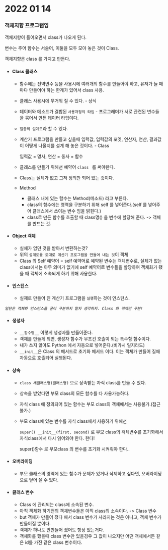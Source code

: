 # 2022 01 14

### 객체지향 프로그램잉

객체지향이 들어오면서 class가 나오게 된다.

변수는 주어 함수는 서술어, 이둘을 모두 모아 놓은 것이 Class.

객체지향은 class 를 가지고 만든다.

- #### Class 클래스

  - 함수에는 전역변수 등을 사용시에 여러개의 함수를 만들어야 하고, 유저가 늘 때마다 만들어야 하는 한계가 있어서 class 사용.

  - 클래스 사용시에 무거워 질 수 있다. - 상식

  - 데이터와 메소드가 결합된 `사용자정의 타입` - 프로그래머가 서로 관련된 변수들을 묶어서 만든 데이터 타입이다.

  - `일종의 설계도`라 할 수 있다.

  - 계산기 프로그램을 만들고 싶을때 입력값, 입력값의 포멧, 연산자, 연산, 결과값이 어떻게 나올지를 설계 해 놓은 것이다. - Class

    입력값 = 명사, 연산 = 동사 = 함수

  - 클래스를 만들기 위해선 예약어 `class ` 를 써야한다.

  - Class는 실체가 없고 그저 정의만 되어 있는 것이다.

  - Method

    - 클래스 내에 있는 함수는 Method(메소드) 라고 부른다.
    - class의 함수에는 영역을 구분하기 위해 self 를 넣어준다.(self 를 넣어주어 클래스에서 쓰이는 변수 임을 밝힌다.)
    - class로 만든 함수를 호출할 때 class명() 을 변수에 할당해 준다. -> 객체를 만드는 것.

- #### Object 객체

  - 실체가 없던 것을 받아서 변환하는것?
  - 위의 `설계도를 토대로 계산기 프로그램을 만들어 내는 것`이 객체
  - Class 의 Self 예약어 = self 예약어로 예약된 변수는 객체변수로, 실체가 없는 class에서는 아무 의미가 없기에 self 예약어로 변수들을 할당하여 객체화가 됐을 때 객체에 소속되게 하기 위해 사용한다.

- #### 인스턴스

  - 실제로 만들어 진 계산기 프로그램을 `실행`하는 것이 인스턴스.

*`일단은 객체와 인스턴스를 굳이 구분하지 말자 생각하자. Class 와 객체만 구분!`*

- #### 생성자

  - `__함수명__`  이렇게 생성자를 만들어준다.
  - 객체를 만들게 되면, 생성자 함수가 무조건 호출이 되는 특수함 함수이다.
  - 내가 쓰지 않아도 Python 에서 자동으로 넣어준다.(비가시 일지라도)
  - `__init__`은 Class 의 메서드로 초기화 메서드 이다. 이는 객체가 만들어 질때 자동으로 호출되어 실행된다.

- #### 상속

  - `class 새클래스명(클래스명)` 으로 상속받는 자식 class를 만들 수 있다.

  - 상속을 받았다면 부모 class의 모든 함수를 다 사용가능하다.

  - 자식 class 에 정의되어 있는 함수는 부모 class의 객체에서는 사용불가.(접근불가.)

  - 부모 class에 있는 변수를 자식 class에서 사용하기 위해선

    `super() __init__(first, second)` 로 부모 class의 객체변수를 초기화해서 자식class에서 다시 읽어와야 한다. 한다!

    super()함수 로 부모class 의 변수를  초기화 시켜줘야 한다..

- #### 오버라이딩

  - 부모 클래스의 영역에 있는 함수가 문제가 있거나 삭제하고 싶다면, 오버라이딩으로 덮어 쓸 수 있다.

- #### 클래스 변수

  - Class 에 관리되는 class에 소속된 변수.
  - 아직 객체화 하기전의 객체변수들은 아직 class의 소속이다. -> Class 변수
  - but 객체가 만들어 졌다 해서 class 변수가 사라지는 것은 아니고, 객체 변수가 만들어질 뿐이다.
  - 객체가 하나도 안만들어 졌어도 항상 있는거다.
  - 객체화를 했을때 class 변수만 있을경우 그 값이 나오지만 어떤 객체에서든 같은 id를 가진 같은 class 변수이다.





 





